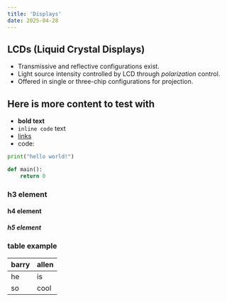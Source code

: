 ```yaml
---
title: 'Displays'
date: 2025-04-28
---
```


## LCDs (Liquid Crystal Displays)

- Transmissive and reflective configurations exist.
- Light source intensity controlled by LCD through _polarization_ control.
- Offered in single or three-chip configurations for projection.

## Here is more content to test with

- **bold text**
- `inline code` text
- [links](https://mattglei.ch)
- code:

```python
print("hello world!")

def main():
    return 0
```

### h3 element

#### h4 element

##### h5 element

### table example

| barry | allen |
| ----- | ----- |
| he    | is    |
| so    | cool  |
